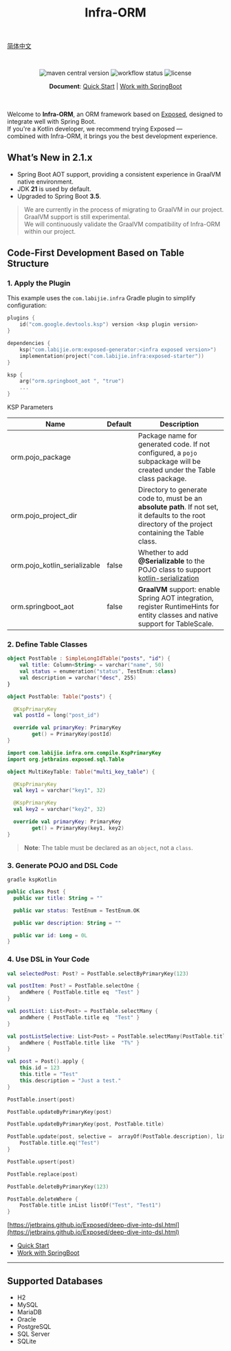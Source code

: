 <div align="center">
<h1>Infra-ORM</h1>
</div>
<br>

[简体中文](./readme_zh.md)

<br>

<div align="center">

![maven central version](https://img.shields.io/maven-central/v/com.labijie.orm/exposed-core?logo=java)
![workflow status](https://img.shields.io/github/actions/workflow/status/hongque-pro/infra-orm/build.yml)
![license](https://img.shields.io/github/license/hongque-pro/infra-orm?style=flat-square)

</div>

<div align="center">
<strong>Document</strong>: 
<a href="docs/quick_start.md">Quick Start</a>
| <a href="docs/use_spring.md">Work with SpringBoot</a>
</div>

<br>
<br>

Welcome to **Infra-ORM**, an ORM framework based on [Exposed](https://github.com/JetBrains/Exposed),
designed to integrate well with Spring Boot.  
If you're a Kotlin developer, we recommend trying Exposed —  
combined with Infra-ORM, it brings you the best development experience.

## What’s New in 2.1.x

- Spring Boot AOT support, providing a consistent experience in GraalVM native environment.
- JDK **21** is used by default.
- Upgraded to Spring Boot **3.5**.

> We are currently in the process of migrating to GraalVM in our project.  
> GraalVM support is still experimental.  
> We will continuously validate the GraalVM compatibility of Infra-ORM within our project.

## Code-First Development Based on Table Structure

### 1. Apply the Plugin

This example uses the `com.labijie.infra` Gradle plugin to simplify configuration:

```kotlin
plugins {
    id("com.google.devtools.ksp") version <ksp plugin version>
}

dependencies {
    ksp("com.labijie.orm:exposed-generator:<infra exposed version>")
    implementation(project("com.labijie.infra:exposed-starter"))
}

ksp {
    arg("orm.springboot_aot ", "true")
    ...
}
```

KSP Parameters

| Name                           | Default | Description                                                                                                                                           |
|--------------------------------|---------|-------------------------------------------------------------------------------------------------------------------------------------------------------|
| orm.pojo_package               |         | Package name for generated code. If not configured, a `pojo` subpackage will be created under the Table class package.                                |
| orm.pojo_project_dir           |         | Directory to generate code to, must be an **absolute path**. If not set, it defaults to the root directory of the project containing the Table class. |
| orm.pojo_kotlin_serializable   | false   | Whether to add **@Serializable** to the POJO class to support [kotlin-serialization](https://github.com/Kotlin/kotlinx.serialization)                 |
| orm.springboot_aot             | false   | **GraalVM** support: enable Spring AOT integration, register RuntimeHints for entity classes and native support for TableScale.                       |


### 2. Define Table Classes

```kotlin
object PostTable : SimpleLongIdTable("posts", "id") {
    val title: Column<String> = varchar("name", 50)
    val status = enumeration("status", TestEnum::class)
    val description = varchar("desc", 255)
}
```

```kotlin
object PostTable: Table("posts") {

  @KspPrimaryKey
  val postId = long("post_id") 

  override val primaryKey: PrimaryKey
        get() = PrimaryKey(postId)
}
```

```kotlin
import com.labijie.infra.orm.compile.KspPrimaryKey
import org.jetbrains.exposed.sql.Table

object MultiKeyTable: Table("multi_key_table") {

  @KspPrimaryKey
  val key1 = varchar("key1", 32)

  @KspPrimaryKey
  val key2 = varchar("key2", 32)

  override val primaryKey: PrimaryKey
        get() = PrimaryKey(key1, key2)
}
```

> **Note**: The table must be declared as an `object`, not a `class`.

### 3. Generate POJO and DSL Code

```shell
gradle kspKotlin
```

```kotlin
public class Post {
  public var title: String = ""

  public var status: TestEnum = TestEnum.OK

  public var description: String = ""

  public var id: Long = 0L
}
```

### 4. Use DSL in Your Code

```kotlin
val selectedPost: Post? = PostTable.selectByPrimaryKey(123)

val postItem: Post? = PostTable.selectOne {
    andWhere { PostTable.title eq  "Test" }
}

val postList: List<Post> = PostTable.selectMany {
    andWhere { PostTable.title eq  "Test" }
}

val postListSelective: List<Post> = PostTable.selectMany(PostTable.title, PostTable.description) {
    andWhere { PostTable.title like  "T%" }
}
```

```kotlin
val post = Post().apply {
    this.id = 123
    this.title = "Test"
    this.description = "Just a test."
}

PostTable.insert(post)
```

```kotlin
PostTable.updateByPrimaryKey(post)

PostTable.updateByPrimaryKey(post, PostTable.title)

PostTable.update(post, selective =  arrayOf(PostTable.description), limit = 1) {
    PostTable.title.eq("Test")
}

PostTable.upsert(post)

PostTable.replace(post)
```

```kotlin
PostTable.deleteByPrimaryKey(123)

PostTable.deleteWhere {
    PostTable.title inList listOf("Test", "Test1")
}
```

[https://jetbrains.github.io/Exposed/deep-dive-into-dsl.html](https://jetbrains.github.io/Exposed/deep-dive-into-dsl.html)

- [Quick Start](docs/quick_start.md)
- [Work with SpringBoot](docs/use_spring.md)

---

## Supported Databases

* H2
* MySQL
* MariaDB
* Oracle
* PostgreSQL
* SQL Server
* SQLite